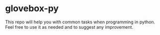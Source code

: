 # glovebox-py
This repo will help you with common tasks when programming in python. Feel free to use it as needed and to suggest any improvement.
